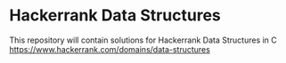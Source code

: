 # Hackerrank Data Structures

This repository will contain solutions for Hackerrank Data Structures in C<br>
https://www.hackerrank.com/domains/data-structures
